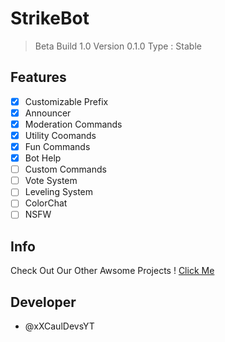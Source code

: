 # StrikeBot
> Beta Build 1.0
> Version 0.1.0
> Type : Stable

## Features
- [x] Customizable Prefix
- [x] Announcer
- [x] Moderation Commands
- [x] Utility Coomands
- [x] Fun Commands
- [x] Bot Help
- [ ] Custom Commands
- [ ] Vote System
- [ ] Leveling System
- [ ] ColorChat
- [ ] NSFW

## Info
Check Out Our Other Awsome Projects ! [Click Me](https://github.com/StrikeDevelopment)

## Developer
* @xXCaulDevsYT
